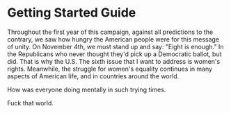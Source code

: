 # Getting Started Guide

Throughout the first year of this campaign, against all predictions to the contrary, we saw how hungry the American people were for this message of unity. On November 4th, we must stand up and say: "Eight is enough." In the Republicans who never thought they'd pick up a Democratic ballot, but did. That is why the U.S. The sixth issue that I want to address is women's rights. Meanwhile, the struggle for women's equality continues in many aspects of American life, and in countries around the world.

How was everyone doing mentally in such trying times.

Fuck that world.